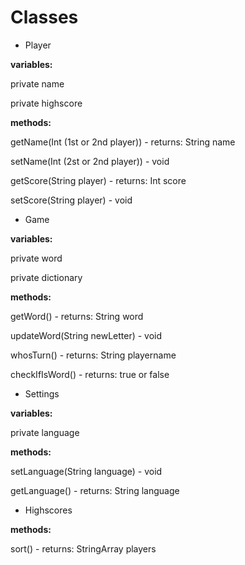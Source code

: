 # Classes

- Player 

**variables:**

private name

private highscore

**methods:**

getName(Int (1st or 2nd player)) - returns: String name

setName(Int (2st or 2nd player)) - void

getScore(String player)	- returns: Int score

setScore(String player) - void

- Game

**variables:**

private word

private dictionary

**methods:**

getWord()	- returns: String word

updateWord(String newLetter)	- void

whosTurn()	- returns: String playername

checkIfIsWord() - returns: true or false

- Settings

**variables:**

private language

**methods:**

setLanguage(String language) - void

getLanguage()	- returns: String language


- Highscores

**methods:**

sort() 	- returns: StringArray players



